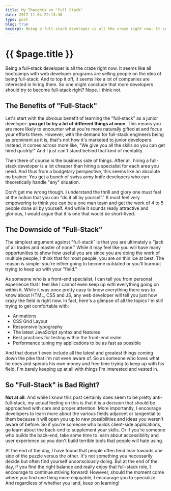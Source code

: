 ```yaml
---
title: My Thoughts on "Full Stack"
date: 2017-11-04 22:13:30
type: post
blog: true
excerpt: Being a full-stack developer is all the craze right now. It seems like all bootcamps with web developer programs are selling people on the idea of being full-stack. And to top it off, it seems like a lot of companies are interested in hiring them. So one might conclude that more developers should try to become full-stack right? Nope. I think not.
---
```


# {{ $page.title }}

Being a full-stack developer is all the craze right now. It seems like all bootcamps with web developer programs are selling people on the idea of being full-stack. And to top it off, it seems like a lot of companies are interested in hiring them. So one might conclude that more developers should try to become full-stack right? Nope. I think not.

## The Benefits of "Full-Stack"

Let's start with the obvious benefit of learning the "full-stack" as a junior developer: **you get to try a lot of different things at once**. This means you are more likely to encounter what you're more naturally gifted at and focus your efforts there. However, with the demand for full-stack engineers being as prominent as it is, that's not how it's marketed to junior developers. Instead, it comes across more like, "We give you all the skills so you can get hired quickly!" And I just can't stand behind that kind of mentality.

Then there of course is the business side of things. After all, hiring a full-stack developer is a lot cheaper than hiring a specialist for each area you need. And thus from a budgetary perspective, this seems like an absolute no brainer. You get a bunch of swiss army knife developers who can theoretically handle "any" situation. 

Don't get me wrong though. I understand the thrill and glory one must feel at the notion that you can "do it all by yourself." It must feel very empowering to think you can be a one man team and get the work of 4 to 5 people done all by yourself. And while it sounds really attractive and glorious, I would argue that it is one that would be short-lived.

## The Downside of "Full-Stack"

The simplest argument against "full-stack" is that you are ultimately a "jack of all trades and master of none." While it may feel like you will have many opportunities to show how useful you are since you are doing the work of multiple people, I think that for most people, you are on thin ice at best. The reason is simple: you're either going to become outdated or you'll burnout trying to keep up with your "field."

As someone who is a front-end specialist, I can tell you from personal experience that I feel like I cannot even keep up with everything going on within it. While it was once pretty easy to know everything there was to know about HTML, CSS and JS, any web developer will tell you just how crazy the field is right now. In fact, here's a glimpse of all the topics I'm still trying to get comfortable with:

- Animations
- CSS Grid Layout
- Responsive typography
- The latest JavaScript syntax and features
- Best practices for testing within the front-end realm
- Performance tuning my applications to be as fast as possible

And that doesn't even include all the latest and greatest things coming down the pike that I'm not even aware of. So as someone who loves what he does and spends his own money and free time trying to keep up with his field, I'm barely keeping up at all with things I'm interested and vested in.

## So "Full-Stack" is Bad Right? 

**Not at all.** And while I know this post certainly does seem to be pretty anti-full-stack, my actual feeling on this is that it is a decision that should be approached with care and proper attention. More importantly, I encourage developers to learn more about the various fields adjacent or tangential to them because it will open you up to new possibilities and ideas you weren't aware of before. So if you're someone who builds client-side applications, go learn about the back-end to supplement your skills. Or if you're someone who builds the back-end, take some time to learn about accessibility and user experience so you don't build terrible tools that people will hate using.

At the end of the day, I have found that people often tend lean towards one side of the puzzle versus the other. It's not something you necessarily decide but often find yourself unconsciously doing. But at the end of the day, if you find the right balance and really enjoy that full-stack role, I encourage to continue striving forward! However, should the moment come where you find one thing more enjoyable, I encourage you to specialize. And regardless of whether you land, keep on learning!